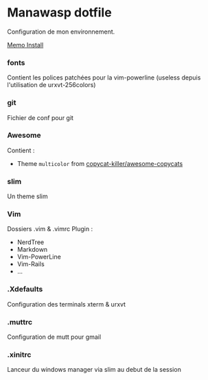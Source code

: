 # Manawasp dotfile

Configuration de mon environnement.

[Memo Install](https://github.com/Manawasp/dotfiles/blob/master/Memo-install-debian.md)

### fonts

Contient les polices patchées pour la vim-powerline (useless depuis l'utilisation de urxvt-256colors)

### git

Fichier de conf pour git

### Awesome

Contient :
* Theme `multicolor` from [copycat-killer/awesome-copycats](https://github.com/copycat-killer/awesome-copycats)

### slim

Un theme slim

### Vim

Dossiers .vim & .vimrc
Plugin :

* NerdTree
* Markdown
* Vim-PowerLine
* Vim-Rails
* ...

### .Xdefaults

Configuration des terminals xterm & urxvt

### .muttrc

Configuration de mutt pour gmail

### .xinitrc

Lanceur du windows manager via slim au debut de la session
